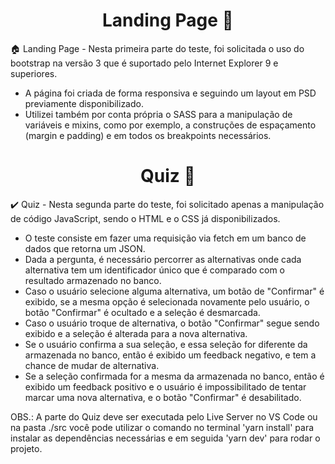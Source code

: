 <h1 align="center"> 
	 Landing Page 🚀
</h1>

🏠 Landing Page - Nesta primeira parte do teste, foi solicitada o uso do bootstrap na versão 3 que é suportado pelo Internet Explorer 9 e superiores. 
- A página foi criada de forma responsiva e seguindo um layout em PSD previamente disponibilizado.
- Utilizei também por conta própria o SASS para a manipulação de variáveis e mixins, como por exemplo, a construções de espaçamento (margin e padding) e em todos os breakpoints necessários.


<h1 align="center"> 
	 Quiz 🚀
</h1>

✔️ Quiz - Nesta segunda parte do teste, foi solicitado apenas a manipulação de código JavaScript, sendo o HTML e o CSS já disponibilizados.

- O teste consiste em fazer uma requisição via fetch em um banco de dados que retorna um JSON. 
- Dada a pergunta, é necessário percorrer as alternativas onde cada alternativa tem um identificador único que é comparado com o resultado armazenado no banco.
- Caso o usuário selecione alguma alternativa, um botão de "Confirmar" é exibido, se a mesma opção é selecionada novamente pelo usuário, o botão "Confirmar" é ocultado e a seleção é desmarcada. 
- Caso o usuário troque de alternativa, o botão "Confirmar" segue sendo exibido e a seleção é alterada para a nova alternativa.
- Se o usuário confirma a sua seleção, e essa seleção for diferente da armazenada no banco, então é exibido um feedback negativo, e tem a chance de mudar de alternativa.
- Se a seleção confirmada for a mesma da armazenada no banco, então é exibido um feedback positivo e o usuário é impossibilitado de tentar marcar uma nova alternativa, e o botão "Confirmar" é desabilitado.

OBS.: A parte do Quiz deve ser executada pelo Live Server no VS Code ou na pasta ./src você pode utilizar o comando no terminal 'yarn install' para instalar as dependências necessárias e em seguida 'yarn dev' para rodar o projeto.
